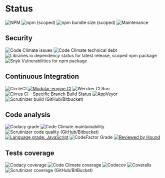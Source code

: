 # Status

![NPM](https://img.shields.io/npm/l/@cianciarusocataldo/modular-engine?label=License&style=for-the-badge&logo=data:image/png;base64,iVBORw0KGgoAAAANSUhEUgAAAB4AAAAeCAMAAAAM7l6QAAAAAXNSR0IArs4c6QAAAEtQTFRFAAAAbdrhbtrhlOPoqejsvby8wL+/33pu6ebm6enp6ufm6urq6+vr7u7u8fHx8vLy8/Pz9PT0+aaY+5uL+6yf+/v7/o97/4x4/456XOpx3wAAAAF0Uk5TAEDm2GYAAAClSURBVCjPxdHZEsIgDAXQxA3jUkXF+P9fKkmgRUOnj70PDNND0iEArBjKOce5KNMCZ2fmWX6y5dXlI7Oe8g1AvzIlCbk/GGfd4k49xr1E1tvEiAk3iTrVJ35EtFzfveafi1Zj01xy/22O3ebCpEy1+hCbanW5l784lHmwrTMzL0N1j1OYQuAQ6tvZYFouxf/ljmmBqw95CxOTZxi5TWXos/kAK+cLKQEkGY0V3h4AAAAASUVORK5CYII=) 
![npm (scoped)](https://img.shields.io/npm/v/@cianciarusocataldo/modular-engine?color=orange%20&label=Latest%20version&style=for-the-badge&logo=npm) 
![npm bundle size (scoped)](https://img.shields.io/bundlephobia/min/@cianciarusocataldo/modular-engine?label=Package%20size&style=for-the-badge&logo=npm)
![Maintenance](https://img.shields.io/maintenance/yes/2025?label=Maintained&style=for-the-badge)

## Security

![Code Climate issues](https://img.shields.io/codeclimate/issues/CianciarusoCataldo/modular-engine?label=Code%20Climate%20issues)
![Code Climate technical debt](https://img.shields.io/codeclimate/tech-debt/CianciarusoCataldo/modular-engine?label=Code%20Climate%20tech%20debt)
![Libraries.io dependency status for latest release, scoped npm package](https://img.shields.io/librariesio/release/npm/@cianciarusocataldo/modular-engine?label=Libraries.io%20dependency%20status&logo=librariesdotio)
![Snyk Vulnerabilities for npm package](https://img.shields.io/snyk/vulnerabilities/npm/@cianciarusocataldo/modular-engine?label=Snyk%20Vulnerabilities&logo=snyk)

## Continuous Integration

![CircleCI](https://img.shields.io/circleci/build/github/CianciarusoCataldo/modular-engine?label=CircleCI&logo=circleci) 
[![Modular-engine CI](https://github.com/CianciarusoCataldo/modular-engine/actions/workflows/modular-engine.yml/badge.svg)](https://github.com/CianciarusoCataldo/modular-engine/actions/workflows/modular-engine.yml) 
![Wercker CI Run](https://img.shields.io/wercker/ci/6202992970a92108002506c3?label=Wercker%20CI&logo=oracle) 
![Cirrus CI - Specific Branch Build Status](https://img.shields.io/cirrus/github/CianciarusoCataldo/modular-engine/main?label=Cirrus%20CI&logo=cirrusci) 
![AppVeyor](https://img.shields.io/appveyor/build/CianciarusoCataldo/modular-engine?label=AppVeyor%20build&logo=appveyor)
![Scrutinizer build (GitHub/Bitbucket)](https://img.shields.io/scrutinizer/build/g/CianciarusoCataldo/modular-engine?label=Scrutinizer%20build&logo=scrutinizer)

## Code analysis

![Codacy grade](https://img.shields.io/codacy/grade/9c5973df144d452a8759ddb6d4f3a8c0?label=Codacy%20code%20grade&logo=codacy)
![Code Climate maintainability](https://img.shields.io/codeclimate/maintainability/CianciarusoCataldo/modular-engine?label=Code%20Climate%20maintainability&logo=codeclimate)
![Scrutinizer code quality (GitHub/Bitbucket)](https://img.shields.io/scrutinizer/quality/g/CianciarusoCataldo/modular-engine?label=Scrutinizer%20code%20quality&logo=scrutinizer)
[![Language grade: JavaScript](https://img.shields.io/lgtm/grade/javascript/g/CianciarusoCataldo/modular-engine.svg?logo=lgtm&logoWidth=18&label=LGTM%20code%20quality)](https://lgtm.com/projects/g/CianciarusoCataldo/modular-engine/context:javascript) 
![CodeFactor Grade](https://img.shields.io/codefactor/grade/github/cianciarusocataldo/modular-engine?label=CodeFactor%20code%20quality&logo=codefactor) 
[![Reviewed by Hound](https://img.shields.io/badge/Reviewed_by-Hound-8E64B0.svg)](https://houndci.com)

## Tests coverage

![Codacy coverage](https://img.shields.io/codacy/coverage/9c5973df144d452a8759ddb6d4f3a8c0?label=Codacy%20coverage&logo=codacy)
![Code Climate coverage](https://img.shields.io/codeclimate/coverage/CianciarusoCataldo/modular-engine?label=Code%20Climate%20coverage&logo=codeclimate)
![Codecov](https://img.shields.io/codecov/c/github/CianciarusoCataldo/modular-engine?label=CodeCov%20coverage&logo=codecov)
![Coveralls](https://img.shields.io/coveralls/github/CianciarusoCataldo/modular-engine?label=Coveralls%20coverage&&logo=coveralls) 
![Scrutinizer coverage (GitHub/BitBucket)](https://img.shields.io/scrutinizer/coverage/g/CianciarusoCataldo/modular-engine/main?label=Scrutinizer%20coverage)
